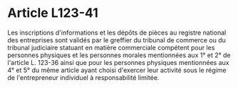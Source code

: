 # Article L123-41

Les inscriptions d'informations et les dépôts de pièces au registre national des entreprises sont validés par le greffier du tribunal de commerce ou du tribunal judiciaire statuant en matière commerciale compétent pour les personnes physiques et les personnes morales mentionnées aux 1° et 2° de l'article L. 123-36 ainsi que pour les personnes physiques mentionnées aux 4° et 5° du même article ayant choisi d'exercer leur activité sous le régime de l'entrepreneur individuel à responsabilité limitée.
